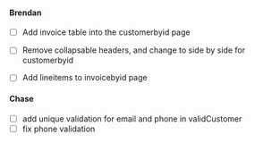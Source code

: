 #### Brendan
- [ ] Add invoice table into the customerbyid page
- [ ] Remove collapsable headers, and change to side by side for customerbyid
- [ ] Add lineitems to invoicebyid page


#### Chase
- [ ] add unique validation for email and phone in validCustomer
- [ ] fix phone validation